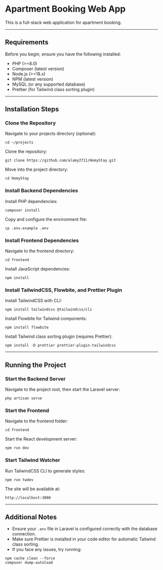# Apartment Booking Web App

This is a full-stack web application for apartment booking.

---

## Requirements

Before you begin, ensure you have the following installed:

- PHP (>=8.0)
- Composer (latest version)
- Node.js (>=18.x)
- NPM (latest version)
- MySQL (or any supported database)
- Prettier (for Tailwind class sorting plugin)

---

## Installation Steps

### Clone the Repository

Navigate to your projects directory (optional):

```
cd ~/projects
```

Clone the repository:

```
git clone https://github.com/alamy2711/HomyStay.git
```

Move into the project directory:

```
cd HomyStay
```

### Install Backend Dependencies

Install PHP dependencies:

```
composer install
```

Copy and configure the environment file:

```
cp .env.example .env
```


### Install Frontend Dependencies

Navigate to the frontend directory:

```
cd frontend
```

Install JavaScript dependencies:

```
npm install
```

### Install TailwindCSS, Flowbite, and Prettier Plugin

Install TailwindCSS with CLI:

```
npm install tailwindcss @tailwindcss/cli
```

Install Flowbite for Tailwind components:

```
npm install flowbite
```

Install Tailwind class sorting plugin (requires Prettier):

```
npm install -D prettier prettier-plugin-tailwindcss
```

---

## Running the Project

### Start the Backend Server

Navigate to the project root, then start the Laravel server:

```
php artisan serve
```

### Start the Frontend

Navigate to the frontend folder:

```
cd frontend
```

Start the React development server:

```
npm run dev
```

### Start Tailwind Watcher

Run TailwindCSS CLI to generate styles:

```
npm run twdev
```

The site will be available at:

```
http://localhost:3000
```

---

## Additional Notes

- Ensure your `.env` file in Laravel is configured correctly with the database connection.
- Make sure Prettier is installed in your code editor for automatic Tailwind class sorting.
- If you face any issues, try running:

```
npm cache clean --force
composer dump-autoload
```


